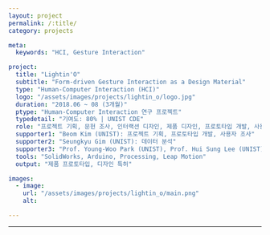 ```yaml
---
layout: project
permalink: /:title/
category: projects

meta:
  keywords: "HCI, Gesture Interaction"

project:
  title: "Lightin'O"
  subtitle: "Form-driven Gesture Interaction as a Design Material"
  type: "Human-Computer Interaction (HCI)"
  logo: "/assets/images/projects/lightin_o/logo.jpg"
  duration: "2018.06 ~ 08 (3개월)"
  ptype: "Human-Computer Interaction 연구 프로젝트"
  typedetail: "기여도: 80% | UNIST CDE"
  role: "프로젝트 기획, 문헌 조사, 인터랙션 디자인, 제품 디자인, 프로토타입 개발, 사용자 조사, 데이터 분석"
  supporter1: "Beom Kim (UNIST): 프로젝트 기획, 프로토타입 개발, 사용자 조사"
  supporter2: "Seungkyu Gim (UNIST): 데이터 분석"
  supporter3: "Prof. Young-Woo Park (UNIST), Prof. Hui Sung Lee (UNIST), Prof. Hwajung Hong (SNU): 프로젝트 지도"
  tools: "SolidWorks, Arduino, Processing, Leap Motion"
  output: "제품 프로토타입, 디자인 특허"

images:
  - image:
    url: "/assets/images/projects/lightin_o/main.png"
    alt:

---
```

---
<br>

